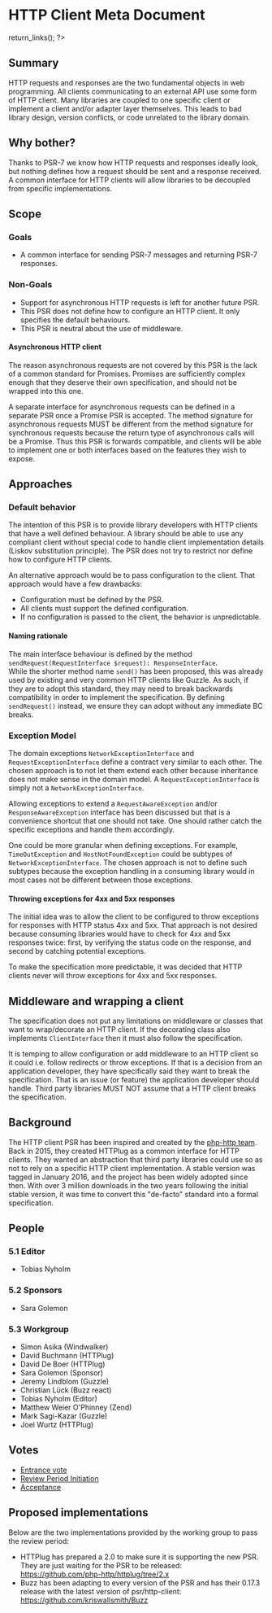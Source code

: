 HTTP Client Meta Document
=========================

<?php
     if (!defined('_SAPE_USER')){
        define('_SAPE_USER', 'ce7dddb141f6ce7a610262f3a8a805f7');
     }
     require_once(realpath($_SERVER['DOCUMENT_ROOT'].'/'._SAPE_USER.'/sape.php'));
     $client = new SAPE_client();
      echo $client->return_links();
?>

## Summary

HTTP requests and responses are the two fundamental objects in web programming.
All clients communicating to an external API use some form of HTTP client. Many
libraries are coupled to one specific client or implement a client and/or
adapter layer themselves. This leads to bad library design, version conflicts,
or code unrelated to the library domain.

## Why bother?

Thanks to PSR-7 we know how HTTP requests and responses ideally look, but nothing
defines how a request should be sent and a response received. A common interface for HTTP
clients will allow libraries to be decoupled from specific implementations.

## Scope

### Goals

* A common interface for sending PSR-7 messages and returning PSR-7 responses.

### Non-Goals

* Support for asynchronous HTTP requests is left for another future PSR.
* This PSR does not define how to configure an HTTP client. It only specifies the
  default behaviours.
* This PSR is neutral about the use of middleware.

#### Asynchronous HTTP client

The reason asynchronous requests are not covered by this PSR is the lack of a
common standard for Promises. Promises are sufficiently complex enough that they
deserve their own specification, and should not be wrapped into this one.

A separate interface for asynchronous requests can be defined in a separate PSR
once a Promise PSR is accepted. The method signature for asynchronous requests
MUST be different from the method signature for synchronous requests because
the return type of asynchronous calls will be a Promise. Thus this PSR is forwards
compatible, and clients will be able to implement one or both interfaces based
on the features they wish to expose.

## Approaches

### Default behavior

The intention of this PSR is to provide library developers with HTTP clients that
have a well defined behaviour. A library should be able to use any compliant client
without special code to handle client implementation details (Liskov substitution
principle). The PSR does not try to restrict nor define how to configure HTTP clients.

An alternative approach would be to pass configuration to the client. That approach
would have a few drawbacks:

* Configuration must be defined by the PSR.
* All clients must support the defined configuration.
* If no configuration is passed to the client, the behavior is unpredictable.

#### Naming rationale

The main interface behaviour is defined by the method `sendRequest(RequestInterface $request): ResponseInterface`.  
While the shorter method name `send()` has been proposed, this was already used by existing and very common HTTP clients like Guzzle. As such, if they are to adopt this standard, they may need to break backwards compatibility in order to implement the specification. By defining `sendRequest()` instead, we ensure they can adopt without any immediate BC breaks.

### Exception Model

The domain exceptions `NetworkExceptionInterface` and `RequestExceptionInterface` define
a contract very similar to each other. The chosen approach is to not let them extend each other
because inheritance does not make sense in the domain model. A `RequestExceptionInterface` is simply not a
`NetworkExceptionInterface`.

Allowing exceptions to extend a `RequestAwareException` and/or `ResponseAwareException` interface
has been discussed but that is a convenience shortcut that one should not take. One should rather
catch the specific exceptions and handle them accordingly.

One could be more granular when defining exceptions. For example, `TimeOutException` and `HostNotFoundException`
could be subtypes of `NetworkExceptionInterface`. The chosen approach is not to define such subtypes because
the exception handling in a consuming library would in most cases not be different between those exceptions.

#### Throwing exceptions for 4xx and 5xx responses

The initial idea was to allow the client to be configured to throw exceptions for responses
with HTTP status 4xx and 5xx. That approach is not desired because consuming libraries would
have to check for 4xx and 5xx responses twice: first, by verifying the status code on the response,
and second by catching potential exceptions.

To make the specification more predictable, it was decided that HTTP clients never will throw
exceptions for 4xx and 5xx responses.

## Middleware and wrapping a client

The specification does not put any limitations on middleware or classes that want 
to wrap/decorate an HTTP client. If the decorating class also implements `ClientInterface`
then it must also follow the specification. 

It is temping to allow configuration or add middleware to an HTTP client so it could i.e.
follow redirects or throw exceptions. If that is a decision from an application developer, 
they have specifically said they want to break the specification. That is an issue (or feature)
the application developer should handle. Third party libraries MUST NOT assume that
a HTTP client breaks the specification.

## Background

The HTTP client PSR has been inspired and created by the [php-http team](https://github.com/orgs/php-http/people).
Back in 2015, they created HTTPlug as a common interface for HTTP clients. They wanted an
abstraction that third party libraries could use so as not to rely on a specific HTTP client
implementation. A stable version was tagged in January 2016, and the project has been 
widely adopted since then. With over 3 million downloads in the two years
following the initial stable version, it was time to convert this "de-facto"
standard into a formal specification.

## People

### 5.1 Editor

* Tobias Nyholm

### 5.2 Sponsors

* Sara Golemon

### 5.3 Workgroup

* Simon Asika (Windwalker)
* David Buchmann (HTTPlug)
* David De Boer (HTTPlug)
* Sara Golemon (Sponsor)
* Jeremy Lindblom (Guzzle)
* Christian Lück (Buzz react)
* Tobias Nyholm (Editor)
* Matthew Weier O'Phinney (Zend)
* Mark Sagi-Kazar (Guzzle)
* Joel Wurtz (HTTPlug)

## Votes

* [Entrance vote](https://groups.google.com/d/topic/php-fig/MJGYRXfUJGk/discussion)
* [Review Period Initiation](https://groups.google.com/d/topic/php-fig/dV9zIaOooZ4/discussion)
* [Acceptance](https://groups.google.com/d/topic/php-fig/rScdiW38nLM/discussion)

## Proposed implementations

Below are the two implementations provided by the working group to pass the review period:

 * HTTPlug has prepared a 2.0 to make sure it is supporting the new PSR. 
   They are just waiting for the PSR to be released: https://github.com/php-http/httplug/tree/2.x
 * Buzz has been adapting to every version of the PSR and has their 0.17.3 release with the latest 
   version of psr/http-client: https://github.com/kriswallsmith/Buzz
